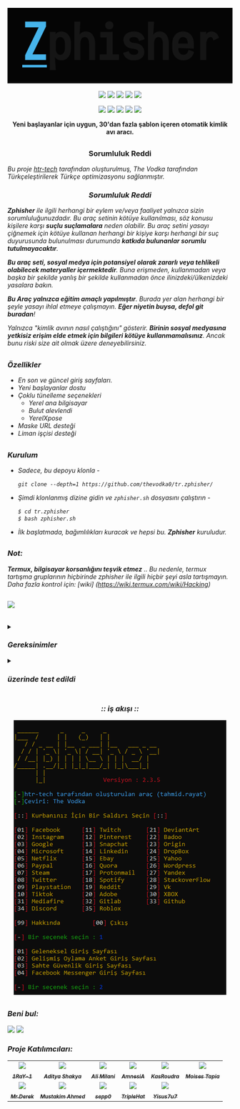 <!-- Zphisher -->

<p align="center">
  <img src=".github/misc/logo.png">
</p>

<p align="center">
  <img src="https://img.shields.io/badge/Version-2.3.5-green?style=for-the-badge">
  <img src="https://img.shields.io/github/license/htr-tech/zphisher?style=for-the-badge">
  <img src="https://img.shields.io/github/stars/htr-tech/zphisher?style=for-the-badge">
  <img src="https://img.shields.io/github/issues/htr-tech/zphisher?color=red&style=for-the-badge">
  <img src="https://img.shields.io/github/forks/htr-tech/zphisher?color=teal&style=for-the-badge">
</p>

<p align="center">
  <img src="https://img.shields.io/badge/Author-htr--tech-blue?style=flat-square">
  <img src="https://img.shields.io/badge/Open%20Source-Yes-darkgreen?style=flat-square">
  <img src="https://img.shields.io/badge/Maintained%3F-Yes-lightblue?style=flat-square">
  <img src="https://img.shields.io/badge/Written%20In-Bash-darkcyan?style=flat-square">
  <img src="https://hits.seeyoufarm.com/api/count/incr/badge.svg?url=https%3A%2F%2Fgithub.com%2Fhtr-tech%2Fzphisher&title=Visitors&edge_flat=false"/></a>
</p>

<p align="center"><b>Yeni başlayanlar için uygun, 30'dan fazla şablon içeren otomatik kimlik avı aracı.</b></p>

##
<h3><p align="center">Sorumluluk Reddi</p></h3>

<i>Bu proje <a href="https://github.com/htr-tech/zphisher">htr-tech</a> tarafından oluşturulmuş, The Vodka tarafından Türkçeleştirilerek Türkçe optimizasyonu sağlanmıştır.</b>

<h3><p align="center">Sorumluluk Reddi</p></h3>

<i><b>Zphisher</b> ile ilgili herhangi bir eylem ve/veya faaliyet yalnızca sizin sorumluluğunuzdadır. Bu araç setinin kötüye kullanılması, söz konusu kişilere karşı <b>suçlu suçlamalara</b> neden olabilir. Bu araç setini yasayı çiğnemek için kötüye kullanan herhangi bir kişiye karşı herhangi bir suç duyurusunda bulunulması durumunda <b>katkıda bulunanlar sorumlu tutulmayacaktır</b>.

<b>Bu araç seti, sosyal medya için potansiyel olarak zararlı veya tehlikeli olabilecek materyaller içermektedir</b>. Buna erişmeden, kullanmadan veya başka bir şekilde yanlış bir şekilde kullanmadan önce ilinizdeki/ülkenizdeki yasalara bakın.

<b>Bu Araç yalnızca eğitim amaçlı yapılmıştır</b>. Burada yer alan herhangi bir şeyle yasayı ihlal etmeye çalışmayın. <b>Eğer niyetin buysa, defol git buradan</b>!

Yalnızca "kimlik avının nasıl çalıştığını" gösterir. <b>Birinin sosyal medyasına yetkisiz erişim elde etmek için bilgileri kötüye kullanmamalısınız</b>. Ancak bunu riski size ait olmak üzere deneyebilirsiniz.</i>

##

### Özellikler

- En son ve güncel giriş sayfaları.
- Yeni başlayanlar dostu
- Çoklu tünelleme seçenekleri
  - Yerel ana bilgisayar
  - Bulut alevlendi
  - YerelXpose
- Maske URL desteği
- Liman işçisi desteği

##

### Kurulum

- Sadece, bu depoyu klonla -
  ```
  git clone --depth=1 https://github.com/thevodka0/tr.zphisher/
  ```

- Şimdi klonlanmış dizine gidin ve `zphisher.sh` dosyasını çalıştırın -
  ```
  $ cd tr.zphisher
  $ bash zphisher.sh
  ```

- İlk başlatmada, bağımlılıkları kuracak ve hepsi bu. ***Zphisher*** kuruludur.

##


### Not:
***Termux, bilgisayar korsanlığını teşvik etmez*** .. Bu nedenle, termux tartışma gruplarının hiçbirinde *zphisher* ile ilgili hiçbir şeyi asla tartışmayın. Daha fazla kontrol için: [wiki]
(https://wiki.termux.com/wiki/Hacking)

##

<p align="left">
  <a href="https://shell.cloud.google.com/cloudshell/open?cloudshell_git_repo=https://github.com/thevodka0/tr.zphisher.git&tutorial=README.md" target="_blank"><img src="https://gstatic.com/cloudssh/images/open-btn.svg"></a>
</p>

##



<details>
  <summary><h3>Gereksinimler</h3></summary>

<b>Zphisher</b> düzgün çalışması için aşağıdaki programları gerektirir -
- `git`
- `curl`
- `php`

> **Zphisher**'ı ilk kez çalıştırdığınızda tüm bağımlılıklar otomatik olarak kurulacaktır.
</details>

<details>
  <summary><h3>üzerinde test edildi</h3></summary>

- **Ubuntu**
- **Debian**
- **Arch**
- **Manjaro**
- **Fedora**
- **Termux**
</details>

##

<h3 align="center"><i>:: iş akışı ::</i></h3>
<p align="center">
<img src=".github/misc/workflow.png"/>
</p>

##

### Beni bul:
<p align="left">
  <a href="https://tahmidrayat.is-a.dev" target="_blank"><img src="https://img.shields.io/badge/Socials-grey?style=for-the-badge&logo=linktree"></a>
  <a href="https://github.com/htr-tech" target="_blank"><img src="https://img.shields.io/badge/Github-blue?style=for-the-badge&logo=github"></a>
</p>


### *Proje Katılımcıları*:

<table>
  <tr align="center">
    <td><a href="https://github.com/1RaY-1"><img src="https://avatars.githubusercontent.com/u/78962948?s=100" /><br /><sub><b>1RaY-1</b></sub></a></td>
    <td><a href="https://github.com/adi1090x"><img src="https://avatars.githubusercontent.com/u/26059688?s=100" /><br /><sub><b>Aditya Shakya</b></sub></a></td>
    <td><a href="https://github.com/AliMilani"><img src="https://avatars.githubusercontent.com/u/59066012?s=100" /><br /><sub><b>Ali Milani</b></sub></a></td>
    <td><a href="https://github.com/Meht-evaS"><img src="https://avatars.githubusercontent.com/u/57435273?s=100" /><br /><sub><b>AmnesiA</b></sub></a></td>
    <td><a href="https://github.com/KasRoudra"><img src="https://avatars.githubusercontent.com/u/78908440?s=100" /><br /><sub><b>KasRoudra</b></sub></a></td>
   <td><a href="https://github.com/MoisesTapia"><img src="https://avatars.githubusercontent.com/u/28166400?s=100" /><br /><sub><b>Moises Tapia</b></sub></a></td>
  </tr>
  <tr align="center">
   <td><a href="https://github.com/E343IO"><img src="https://avatars.githubusercontent.com/u/74646789?s=100" /><br /><sub><b>Mr.Derek</b></sub></a></td>
    <td><a href="https://github.com/BDhackers009"><img src="https://avatars.githubusercontent.com/u/67186139?s=100" /><br /><sub><b>Mustakim Ahmed</b></sub></a></td>
    <td><a href="https://github.com/sepp0"><img src="https://avatars.githubusercontent.com/u/36642137?s=100" /><br /><sub><b>sepp0</b></sub></a></td>
    <td><a href="https://github.com/TripleHat"><img src="https://avatars.githubusercontent.com/u/68332137?s=100" /><br /><sub><b>TripleHat</b></sub></a></td>
    <td><a href="https://github.com/Yisus7u7"><img src="https://avatars.githubusercontent.com/u/64093255?s=100" /><br /><sub><b>Yisus7u7</b></sub></a></td>
  </tr>
<table>

<!-- // -->
